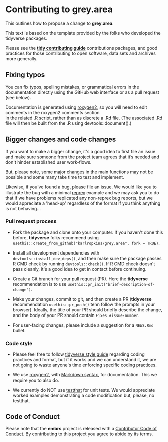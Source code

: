 # Contributing to **grey.area**

This outlines how to propose a change to __grey.area__. 

This text is based on the template provided by the folks who developed the tidyverse packages.

Please see the [**tidy contributing guide**](https://rstd.io/tidy-contrib) contributions packages, and good practices for those contributing to open software, data sets and archives more generally. 


## Fixing typos

You can fix typos, spelling mistakes, or grammatical errors in the documentation directly using the GitHub web interface or as a pull request (see below).

Documentation is generated using [roxygen2](https://roxygen2.r-lib.org/articles/roxygen2.html), so you will need to edit comments in the roxygen2 comments section  
in the related .R script, rather than as discrete a .Rd file. (The  associated .Rd file will then be built from the .R using devtools::document().)   

## Bigger changes and code changes

If you want to make a bigger change, it's a good idea to first file an issue and make sure someone from the project team agrees that it’s needed and don't hinder established user work-flows. 

But, please note, some major changes in the main functions may not be possible and some many take time to test and implement.      

Likewise, if you’ve found a bug, please file an issue. We would like you to illustrate the bug with a minimal 
[reprex](https://www.tidyverse.org/help/#reprex) example and we may ask you to do that if we have problems replicated any non-reprex bug reports, but 
we would appreciate a 'head-up' regardless of the format if you think anything is not behaving...

### Pull request process

*   Fork the package and clone onto your computer. If you haven't done this before, **tidyverse** folks recommend using 
    `usethis::create_from_github("karlropkins/grey.area", fork = TRUE)`.

*   Install all development dependencies with `devtools::install_dev_deps()`, and then make sure the package passes R CMD check by running `devtools::check()`. 
    If R CMD check doesn't pass cleanly, it's a good idea to get in contact before continuing. 
 
*   Create a Git branch for your pull request (PR). Here the **tidyverse** recommendation is to use `usethis::pr_init("brief-description-of-change")`.

*   Make your changes, commit to git, and then create a PR (**tidyverse** recommendation `usethis::pr_push()` tehn follow the prompts in your browser).
    Ideally, the title of your PR should briefly describe the change, and the body of your PR should contain `Fixes #issue-number`.

*   For user-facing changes, please include a suggestion for a `NEWS.Rmd` bullet. 

### Code style

*   Please feel free to follow [tidyverse style guide](https://style.tidyverse.org) regarding coding practices and format, but if it works and 
    we can understand it, we are not going to waste anyone's time enforcing specific coding practices.  

*   We use [roxygen2](https://cran.r-project.org/package=roxygen2), with [Markdown syntax](https://cran.r-project.org/web/packages/roxygen2/vignettes/rd-formatting.html), 
    for documentation. This we require you to also do.  

*   We currently do NOT use [testthat](https://cran.r-project.org/package=testthat) for unit tests. We would appreciate worked examples demonstrating a code modification 
    but, please, no testthat.  

## Code of Conduct

Please note that the __embrs__ project is released with a
[Contributor Code of Conduct](CODE_OF_CONDUCT.md). By contributing to this
project you agree to abide by its terms.
